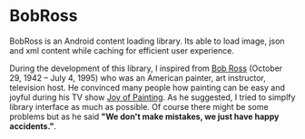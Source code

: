 # BobRoss

BobRoss is an Android content loading library. Its able to load image, json and xml content while caching for efficient user experience.

During the development of this library, I inspired from [Bob Ross](https://en.wikipedia.org/wiki/Bob_Ross) (October 29, 1942 – July 4, 1995) who was an American painter, art instructor, television host. He convinced many people how painting can be easy and joyful during his TV show [Joy of Painting](https://en.wikipedia.org/wiki/The_Joy_of_Painting). As he suggested, I tried to simplfy library interface as much as possible. Of course there might be some problems but as he said **"We don't make mistakes, we just have happy accidents."**.
